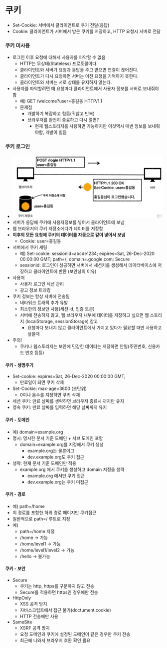 # 쿠키

- Set-Cookie: 서버에서 클라이언트로 쿠기 전달(응답)
- Cookie: 클라이언트가 서버에서 받은 쿠키를 저장하고, HTTP 요청시 서버로 전달



### 쿠키 미사용

- 로그인 이후 요청에 대해서 사용자를 파악할 수 없음
  - HTTP는 무상태(Stateless) 프로토콜이다.
  - 클라이언트와 서버가 요청과 응답을 주고 받으면 연결이 끊어진다.
  - 클라이언트가 다시 요청하면 서버는 이전 요청을 기억하지 못한다.
  - 클라이언트와 서버는 서로 상태를 유지하지 않는다.
- 사용자를 파악할려면 매 요청마다 클라이언트에서 사용자 정보를 서버로 보내줘야함
  - 예) GET /welcome?user=홍길동 HTTP/1.1
  - 문제점
    - 개발하기 복잡하고 힘듬(귀찮고 반복)
    - 브라우저를 완전히 종료하고 다시 열면?
      - 현재 웹스토리지를 사용하면 가능하지만 이것역시 매번 정보를 보내줘야함, 개발이 힘듬



### 쿠키 로그인

- ![image-20210807232627930](img/image-20210807232627930.png)
- 서버가 응답에 쿠키에 사용자정보를 넣어서 클라이언트에 보냄
- 웹 브라우저의 쿠키 저장소에다가 데이터를 저장함
- **이후의 모든 요청에 쿠키의 데이터를 자동으로 같이 넣어서 보냄**
  - Cookie: user=홍길동
- 서버에서 쿠키 세팅
  - 예)  Set-cookie: sessionid=abcde1234; expires=Sat, 26-Dec-2020 00:00:00 GMT; path=/; domain=.google.com; Secure
  - sessionid: 로그인이 성공하면 서버에서 세션키를 생성해서 데이터베이스에 저장하고 클라이언트에 반환 (보안상의 이유)
- 사용처
  - 사용자 로그인 세션 관리
  - 광고 정보 트래킹
- 쿠키 정보는 항상 서버에 전송됨
  - 네타워크 트래픽 추가 유발
  - 최소한의 정보만 사용(세션 id, 인증 토큰)
  - 서버에 전송하지 않고, 웹 브라우저 내부에 데이터를 저장하고 싶으면 웹 스토리지 (localStorage, sessionStorage) 참고
    - 요청마다 보내지 않고 클라이언트에서 가지고 있다가 필요할 때만 사용하고 싶을때
- 주의!
  - 쿠키나 웹스토리지는 보안에 민감한 데이터는 저장하면 안됨(주민번호, 신용카드 번호 등등)



#### 쿠키 - 생명주기

- Set-cookie: expires=Sat, 26-Dec-2020 00:00:00 GMT;
  - 만료일이 되면 쿠키 삭제
- Set-Cookie: max-age=3600 (초단위)
  - 0이나 음수를 지정하면 쿠키 삭제
- 세션 쿠키: 만료 날짜를 생략하면 브라우저 종료시 까지만 유지
- 영속 쿠키: 만료 날짜를 입력하면 해당 날짜까지 유지



#### 쿠키 - 도메인

- 예) domain=example.org
- 명시: 명시한 문서 기준 도메인 + 서브 도메인 포함
  - domain=example.org를 지정해서 쿠키 생성
    - example.org는 물론이고
    - dev.example.org도 쿠키 접근
- 생략: 현재 문서 기준 도메인만 적용
  - example.org 에서 쿠키를 생성하고 domain 지정을 생략
    - example.org 에서만 쿠키 접근
    - dev.example.org는 쿠키 미접근



#### 쿠키 - 경로

- 예) path=/home
- 이 경로를 포함한 하위 경로 페이지만 쿠키접근
- 일반적으로 path=/ 루트로 지정
- 예)
  - path=/home 지정
  - /home -> 가능
  - /home/level1 -> 가능
  - /home/level1/level2 -> 가능
  - /hello -> 불가능



#### 쿠키 - 보안

- Secure
  - 쿠키는 http, https를 구분하지 않고 전송
  - Secure를 적용하면 https인 경우에만 전송
- HttpOnly
  - XSS 공격 방지
  - 자바스크립트에서 접근 불가(doctument.cookie)
  - HTTP 전송에만 사용
- SameSite
  - XSRF 공격 방지
  - 요청 도메인과 쿠키에 설정된 도메인이 같은 경우만 쿠키 전송
  - 최근에 나와서 브라우저 호환 확인 필요



















